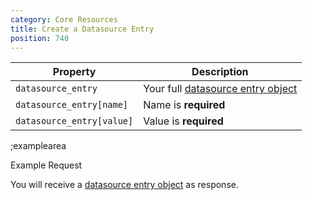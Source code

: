 ```yaml
---
category: Core Resources
title: Create a Datasource Entry
position: 740
---
```


| Property | Description |
|---|---|
| `datasource_entry` | Your full [datasource entry object](#core-resources/datasource-entries/the-datasource-entry-object) |
| `datasource_entry[name]`  | Name is **required** |
| `datasource_entry[value]`  | Value is **required** |

;examplearea

Example Request

<RequestExample url="https://mapi.storyblok.com/v1/spaces/606/datasource_entries/" httpMethod="POST" :requestObject='{"datasource_entry":{"name":"newsletter_text","value":"Subscribe to our newsletter to make sure you don’t miss anything."}}'></RequestExample>

You will receive a [datasource entry object](#core-resources/datasource-entries/the-datasource-entry-object) as response.
